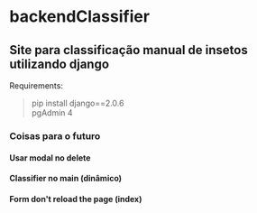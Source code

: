 # backendClassifier
## Site para classificação manual de insetos utilizando django

Requirements:
> pip install django==2.0.6 </br>
> pgAdmin 4

### Coisas para o futuro
#### Usar modal no delete
#### Classifier no main (dinâmico)
#### Form don't reload the page (index)
